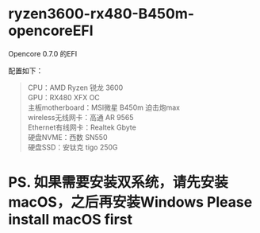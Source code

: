 # ryzen3600-rx480-B450m-opencoreEFI
Opencore 0.7.0 的EFI

配置如下：
> CPU：AMD Ryzen 锐龙 3600  
> GPU：RX480 XFX OC  
> 主板motherboard：MSI微星 B450m 迫击炮max  
> wireless无线网卡：高通 AR 9565  
> Ethernet有线网卡：Realtek Gbyte  
> 硬盘NVME：西数 SN550  
> 硬盘SSD：安钛克 tigo 250G  

# PS. 如果需要安装双系统，请先安装macOS，之后再安装Windows Please install macOS first
